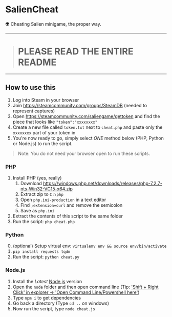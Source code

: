 # SalienCheat

👽 Cheating Salien minigame, the proper way.

---

> # PLEASE READ THE ENTIRE README

---

## How to use this

1. Log into Steam in your browser
2. Join https://steamcommunity.com/groups/SteamDB (needed to represent captures)
3. Open https://steamcommunity.com/saliengame/gettoken and find the piece that looks like `"token":"xxxxxxxx"`
4. Create a new file called `token.txt` next to `cheat.php` and paste only the `xxxxxxxx` part of your token in
5. You're now ready to go, simply select _ONE_ method below (PHP, Python or Node.js) to run the script.

> Note: You do not need your browser open to run these scripts.

### PHP

1. Install PHP (yes, really)
   1. Download https://windows.php.net/downloads/releases/php-7.2.7-nts-Win32-VC15-x64.zip
   2. Extract zip to `C:\php`
   3. Open `php.ini-production` in a text editor
   4. Find `;extension=curl` and remove the semicolon
   5. Save as `php.ini`
2. Extract the contents of this script to the same folder
3. Run the script: `php cheat.php`

### Python

0. (optional) Setup virtual env: `virtualenv env && source env/bin/activate`
1. `pip install requests tqdm`
2. Run the script: `python cheat.py`

### Node.js

1. Install the _Latest_ [Node.js](https://nodejs.org/en/) version
2. Open the `node` folder and then open command line (Tip: ['Shift + Right Click' in explorer -> 'Open Command Line/Powershell here'](http://i.imgur.com/6FJcydX.png))
3. Type `npm i` to get dependencies
4. Go back a directory (Type `cd ..` on windows)
5. Now run the script, type `node cheat.js`

